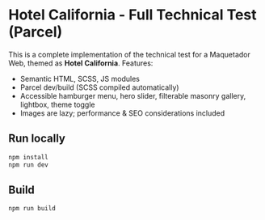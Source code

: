 
# Hotel California - Full Technical Test (Parcel)

This is a complete implementation of the technical test for a Maquetador Web, themed as **Hotel California**.
Features:
- Semantic HTML, SCSS, JS modules
- Parcel dev/build (SCSS compiled automatically)
- Accessible hamburger menu, hero slider, filterable masonry gallery, lightbox, theme toggle
- Images are lazy; performance & SEO considerations included

## Run locally
```bash
npm install
npm run dev
```

## Build
```bash
npm run build
```
